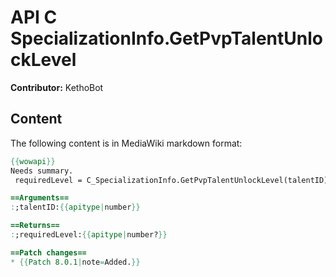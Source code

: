 # API C SpecializationInfo.GetPvpTalentUnlockLevel

**Contributor:** KethoBot

## Content

The following content is in MediaWiki markdown format:

```mediawiki
{{wowapi}}
Needs summary.
 requiredLevel = C_SpecializationInfo.GetPvpTalentUnlockLevel(talentID)

==Arguments==
:;talentID:{{apitype|number}}

==Returns==
:;requiredLevel:{{apitype|number?}}

==Patch changes==
* {{Patch 8.0.1|note=Added.}}
```